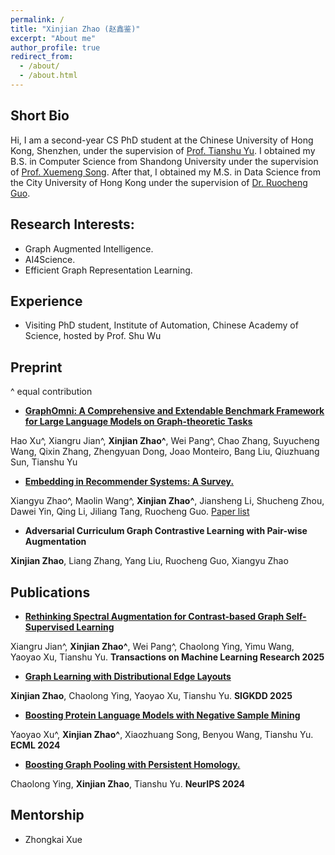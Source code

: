 ```yaml
---
permalink: /
title: "Xinjian Zhao (赵鑫鉴)"
excerpt: "About me"
author_profile: true
redirect_from: 
  - /about/
  - /about.html
---
```

## Short Bio

Hi, I am a second-year CS PhD student at the Chinese University of Hong Kong, Shenzhen, under the supervision of [Prof. Tianshu Yu](https://mypage.cuhk.edu.cn/academics/yutianshu/). I obtained my B.S. in Computer Science from Shandong University under the supervision of [Prof. Xuemeng Song](https://xuemengsong.github.io/). After that, I obtained my M.S. in Data Science from the City University of Hong Kong under the supervision of [Dr. Ruocheng Guo](https://rguo12.github.io/).

## Research Interests:
* Graph Augmented Intelligence.
* AI4Science.
* Efficient Graph Representation Learning.


## Experience
* Visiting PhD student, Institute of Automation, Chinese Academy of Science, hosted by Prof. Shu Wu


## Preprint 

^ equal contribution

+ **[GraphOmni: A Comprehensive and Extendable Benchmark Framework for Large Language Models on Graph-theoretic Tasks](https://arxiv.org/abs/2504.12764)**

Hao Xu^, Xiangru Jian^, **Xinjian Zhao^**, Wei Pang^, Chao Zhang, Suyucheng Wang, Qixin Zhang, Zhengyuan Dong, Joao Monteiro, Bang Liu, Qiuzhuang Sun, Tianshu Yu



+ **[Embedding in Recommender Systems: A Survey.](https://arxiv.org/pdf/2310.18608.pdf)** 

Xiangyu Zhao^, Maolin Wang^, **Xinjian Zhao^**, Jiansheng Li, Shucheng Zhou, Dawei Yin, Qing Li, Jiliang Tang, Ruocheng Guo. [Paper list](https://github.com/Applied-Machine-Learning-Lab/Embedding-in-Recommender-Systems)

+ **Adversarial Curriculum Graph Contrastive Learning with Pair-wise Augmentation**

**Xinjian Zhao**, Liang Zhang, Yang Liu, Ruocheng Guo, Xiangyu Zhao




## Publications

+ **[Rethinking Spectral Augmentation for Contrast-based Graph Self-Supervised Learning](https://openreview.net/pdf?id=HjpD5kpfa3)**  

Xiangru Jian^, **Xinjian Zhao^**, Wei Pang^,  Chaolong Ying, Yimu Wang, Yaoyao Xu, Tianshu Yu. 
**Transactions on Machine Learning Research 2025**


+ **[Graph Learning with Distributional Edge Layouts]()** 

**Xinjian Zhao**, Chaolong Ying, Yaoyao Xu, Tianshu Yu. 
**SIGKDD 2025**



+ **[Boosting Protein Language Models with Negative Sample Mining](https://arxiv.org/pdf/2402.16346)** 

Yaoyao Xu^, **Xinjian Zhao^**, Xiaozhuang Song, Benyou Wang, Tianshu Yu. 
**ECML 2024**

+ **[Boosting Graph Pooling with Persistent Homology.](https://arxiv.org/pdf/2402.16346)** 

Chaolong Ying, **Xinjian Zhao**, Tianshu Yu. 
**NeurIPS 2024**

## Mentorship
+ Zhongkai Xue






